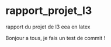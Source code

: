 # rapport_projet_l3
rapport du projet de l3 eea en latex

Bonjour a tous, je fais un test de commit !

